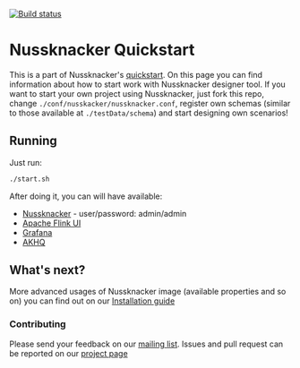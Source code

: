 [![Build status](https://github.com/touk/nussknacker-quickstart/workflows/CI/badge.svg)](https://github.com/touk/nussknacker-quickstart/actions?query=workflow%3A%22CI%22)

# Nussknacker Quickstart


This is a part of Nussknacker's [quickstart](https://nussknacker.io/quickstart/docker).
On this page you can find information about how to start work with Nussknacker designer tool.
If you want to start your own project using Nussknacker, just fork this repo, change `./conf/nusskacker/nussknacker.conf`,
register own schemas (similar to those available at `./testData/schema`) and start designing own scenarios!

## Running

Just run:
```bash
./start.sh
``` 

After doing it, you can will have available:
* [Nussknacker](http://localhost:8081/) - user/password: admin/admin
* [Apache Flink UI](http://localhost:8081/flink/)
* [Grafana](http://localhost:8081/grafana/)
* [AKHQ](http://localhost:8081/akhq/)

## What's next?

More advanced usages of Nussknacker image (available properties and so on) you can find out on our [Installation guide](https://nussknacker.io/TODO)

### Contributing

Please send your feedback on our [mailing list](https://groups.google.com/g/nussknacker).
Issues and pull request can be reported on our [project page](https://github.com/TouK/nussknacker)

